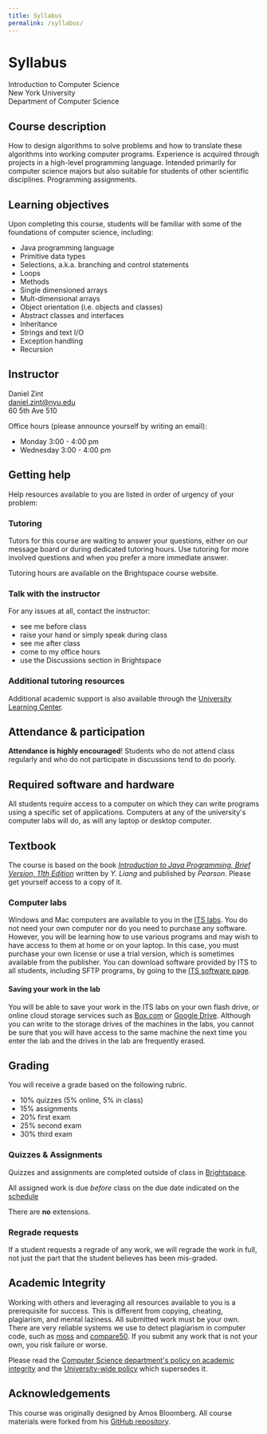 ```yaml
---
title: Syllabus
permalink: /syllabus/
---
```


# Syllabus

Introduction to Computer Science  
New York University  
Department of Computer Science

## Course description

How to design algorithms to solve problems and how to translate these algorithms into working computer programs. Experience is acquired through projects in a high-level programming language. Intended primarily for computer science majors but also suitable for students of other scientific disciplines. Programming assignments.

## Learning objectives

Upon completing this course, students will be familiar with some of the foundations of computer science, including:

- Java programming language
- Primitive data types
- Selections, a.k.a. branching and control statements
- Loops
- Methods
- Single dimensioned arrays
- Mult-dimensional arrays
- Object orientation (i.e. objects and classes)
- Abstract classes and interfaces
- Inheritance
- Strings and text I/O
- Exception handling
- Recursion

## Instructor

Daniel Zint  
daniel.zint@nyu.edu  
60 5th Ave 510

Office hours (please announce yourself by writing an email):

- Monday 3:00 - 4:00 pm
- Wednesday 3:00 - 4:00 pm

## Getting help

Help resources available to you are listed in order of urgency of your problem:

### Tutoring

Tutors for this course are waiting to answer your questions, either on our message board or during dedicated tutoring hours. Use tutoring for more involved questions and when you prefer a more immediate answer.

Tutoring hours are available on the Brightspace course website.

### Talk with the instructor

For any issues at all, contact the instructor:

- see me before class
- raise your hand or simply speak during class
- see me after class
- come to my office hours
- use the Discussions section in Brightspace

### Additional tutoring resources

Additional academic support is also available through the [University Learning Center](http://www.nyu.edu/ulc).

## Attendance & participation

**Attendance is highly encouraged**! Students who do not attend class regularly and who do not participate in discussions tend to do poorly.

## Required software and hardware

All students require access to a computer on which they can write programs using a specific set of applications. Computers at any of the university's computer labs will do, as will any laptop or desktop computer.

## Textbook

The course is based on the book [_Introduction to Java Programming, Brief Version, 11th Edition_](https://www.pearson.com/en-us/subject-catalog/p/introduction-to-java-programming-brief-version/P200000003486/9780137504374) written by _Y. Liang_ and published by _Pearson_. Please get yourself access to a copy of it.

### Computer labs

Windows and Mac computers are available to you in the [ITS labs](http://www.nyu.edu/its/labs/). You do not need your own computer nor do you need to purchase any software. However, you will be learning how to use various programs and may wish to have access to them at home or on your laptop. In this case, you must purchase your own license or use a trial version, which is sometimes available from the publisher. You can download software provided by ITS to all students, including SFTP programs, by going to the [ITS software page](https://www.nyu.edu/its/software/).

#### Saving your work in the lab

You will be able to save your work in the ITS labs on your own flash drive, or online cloud storage services such as [Box.com](https://nyu.box.com) or [Google Drive](https://drive.google.com). Although you can write to the storage drives of the machines in the labs, you cannot be sure that you will have access to the same machine the next time you enter the lab and the drives in the lab are frequently erased.

## Grading

You will receive a grade based on the following rubric.

- 10% quizzes (5% online, 5% in class)
- 15% assignments
- 20% first exam
- 25% second exam
- 30% third exam

### Quizzes & Assignments

Quizzes and assignments are completed outside of class in [Brightspace](https://brightspace.nyu.edu).

All assigned work is due _before_ class on the due date indicated on the [schedule](/)

There are **no** extensions.

### Regrade requests

If a student requests a regrade of any work, we will regrade the work in full, not just the part that the student believes has been mis-graded.

## Academic Integrity

Working with others and leveraging all resources available to you is a prerequisite for success. This is different from copying, cheating, plagiarism, and mental laziness. All submitted work must be your own. There are very reliable systems we use to detect plagiarism in computer code, such as [moss](http://theory.stanford.edu/~aiken/moss/) and [compare50](https://github.com/cs50/compare50). If you submit any work that is not your own, you risk failure or worse.

Please read the [Computer Science department's policy on academic integrity](http://cs.nyu.edu/home/undergrad/policy.html) and the [University-wide policy](https://www.nyu.edu/about/policies-guidelines-compliance/policies-and-guidelines/academic-integrity-for-students-at-nyu.html) which supersedes it.

## Acknowledgements

This course was originally designed by Amos Bloomberg. All course materials were forked from his [GitHub repository](https://github.com/nyu-java-programming).
